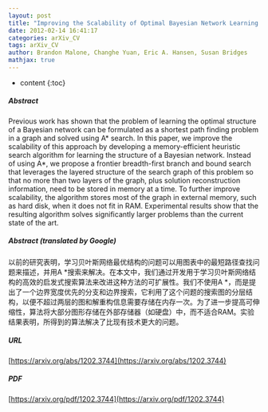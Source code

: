 ```yaml
---
layout: post
title: "Improving the Scalability of Optimal Bayesian Network Learning with External-Memory Frontier Breadth-First Branch and Bound Search"
date: 2012-02-14 16:41:17
categories: arXiv_CV
tags: arXiv_CV
author: Brandon Malone, Changhe Yuan, Eric A. Hansen, Susan Bridges
mathjax: true
---
```


* content
{:toc}

##### Abstract
Previous work has shown that the problem of learning the optimal structure of a Bayesian network can be formulated as a shortest path finding problem in a graph and solved using A* search. In this paper, we improve the scalability of this approach by developing a memory-efficient heuristic search algorithm for learning the structure of a Bayesian network. Instead of using A*, we propose a frontier breadth-first branch and bound search that leverages the layered structure of the search graph of this problem so that no more than two layers of the graph, plus solution reconstruction information, need to be stored in memory at a time. To further improve scalability, the algorithm stores most of the graph in external memory, such as hard disk, when it does not fit in RAM. Experimental results show that the resulting algorithm solves significantly larger problems than the current state of the art.

##### Abstract (translated by Google)
以前的研究表明，学习贝叶斯网络最优结构的问题可以用图表中的最短路径查找问题来描述，并用A *搜索来解决。在本文中，我们通过开发用于学习贝叶斯网络结构的高效的启发式搜索算法来改进这种方法的可扩展性。我们不使用A *，而是提出了一个边界宽度优先的分支和边界搜索，它利用了这个问题的搜索图的分层结构，以便不超过两层的图和解重构信息需要存储在内存一次。为了进一步提高可伸缩性，算法将大部分图形存储在外部存储器（如硬盘）中，而不适合RAM。实验结果表明，所得到的算法解决了比现有技术更大的问题。

##### URL
[https://arxiv.org/abs/1202.3744](https://arxiv.org/abs/1202.3744)

##### PDF
[https://arxiv.org/pdf/1202.3744](https://arxiv.org/pdf/1202.3744)

